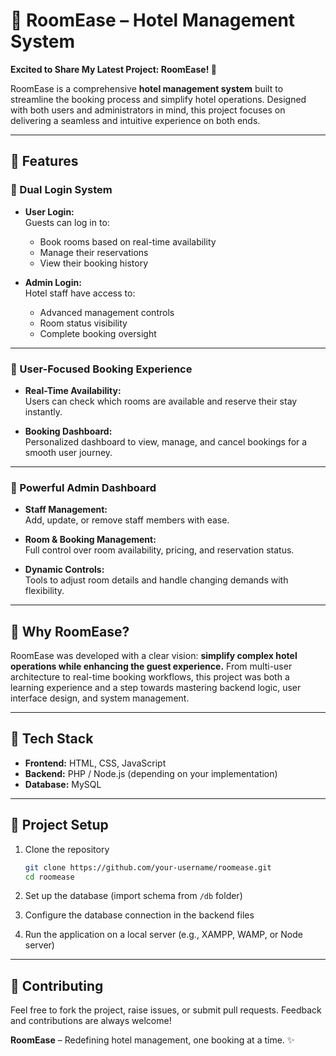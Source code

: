 
# 🚀 RoomEase – Hotel Management System

**Excited to Share My Latest Project: RoomEase! 🎉**

RoomEase is a comprehensive **hotel management system** built to streamline the booking process and simplify hotel operations. Designed with both users and administrators in mind, this project focuses on delivering a seamless and intuitive experience on both ends.

---

## 🌟 Features

### 🔑 Dual Login System
- **User Login:**  
  Guests can log in to:
  - Book rooms based on real-time availability  
  - Manage their reservations  
  - View their booking history

- **Admin Login:**  
  Hotel staff have access to:
  - Advanced management controls  
  - Room status visibility  
  - Complete booking oversight

---

### 🏨 User-Focused Booking Experience
- **Real-Time Availability:**  
  Users can check which rooms are available and reserve their stay instantly.

- **Booking Dashboard:**  
  Personalized dashboard to view, manage, and cancel bookings for a smooth user journey.

---

### 👥 Powerful Admin Dashboard
- **Staff Management:**  
  Add, update, or remove staff members with ease.

- **Room & Booking Management:**  
  Full control over room availability, pricing, and reservation status.

- **Dynamic Controls:**  
  Tools to adjust room details and handle changing demands with flexibility.

---

## 💼 Why RoomEase?

RoomEase was developed with a clear vision: **simplify complex hotel operations while enhancing the guest experience.** From multi-user architecture to real-time booking workflows, this project was both a learning experience and a step towards mastering backend logic, user interface design, and system management.

---

## 🔧 Tech Stack
- **Frontend:** HTML, CSS, JavaScript 
- **Backend:** PHP / Node.js (depending on your implementation)
- **Database:** MySQL 


---

## 📁 Project Setup

1. Clone the repository  
   ```bash
   git clone https://github.com/your-username/roomease.git
   cd roomease
   ```

2. Set up the database (import schema from `/db` folder)

3. Configure the database connection in the backend files

4. Run the application on a local server (e.g., XAMPP, WAMP, or Node server)

---

## 🙌 Contributing

Feel free to fork the project, raise issues, or submit pull requests. Feedback and contributions are always welcome!



**RoomEase** – Redefining hotel management, one booking at a time. ✨
